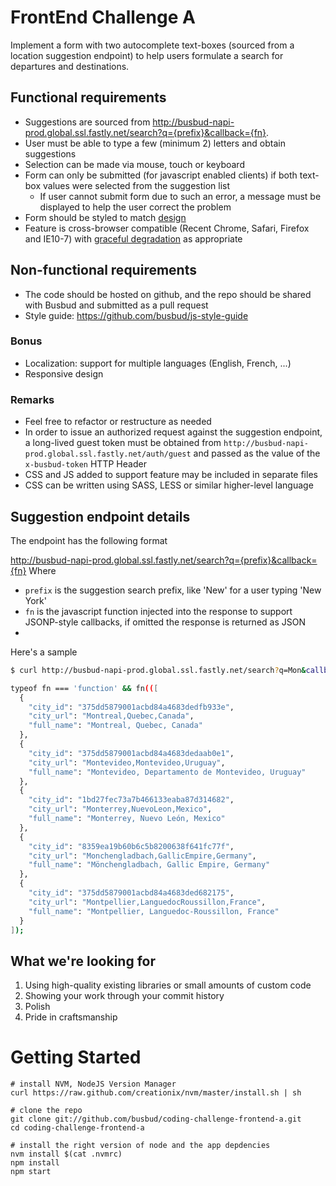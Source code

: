 # FrontEnd Challenge A

Implement a form with two autocomplete text-boxes (sourced from a location suggestion endpoint) to help users formulate a search for departures and destinations.

## Functional requirements
* Suggestions are sourced from http://busbud-napi-prod.global.ssl.fastly.net/search?q={prefix}&callback={fn}.
* User must be able to type a few (minimum 2) letters and obtain suggestions
* Selection can be made via mouse, touch or keyboard
* Form can only be submitted (for javascript enabled clients) if both text-box values were selected from the suggestion list
    * If user cannot submit form due to such an error, a message must be displayed to help the user correct the problem
* Form should be styled to match [design](https://www.evernote.com/shard/s7/sh/71b5f7bd-f1d2-4ecc-8c64-e1865f0a060e/61a1aa9e277820fe653cf4bfb1a5ae29/deep/0/Schedules-and-ticket-info-for-worldwide-bus-travel---Busbud.png)
* Feature is cross-browser compatible (Recent Chrome, Safari, Firefox and IE10-7) with [graceful degradation](http://en.wikipedia.org/wiki/Graceful_degradation) as appropriate

## Non-functional requirements
* The code should be hosted on github, and the repo should be shared with Busbud and submitted as a pull request
* Style guide: https://github.com/busbud/js-style-guide

### Bonus
* Localization: support for multiple languages (English, French, ...)
* Responsive design

### Remarks

* Feel free to refactor or restructure as needed
* In order to issue an authorized request against the suggestion endpoint, a long-lived guest token must be obtained from `http://busbud-napi-prod.global.ssl.fastly.net/auth/guest` and passed as the value of the `x-busbud-token` HTTP Header
* CSS and JS added to support feature may be included in separate files
* CSS can be written using SASS, LESS or similar higher-level language

## Suggestion endpoint details
The endpoint has the following format

http://busbud-napi-prod.global.ssl.fastly.net/search?q={prefix}&callback={fn}
Where

* `prefix` is the suggestion search prefix, like 'New' for a user typing 'New York'
* `fn` is the javascript function injected into the response to support JSONP-style callbacks, if omitted the response is returned as JSON
* 
Here's a sample

```bash
$ curl http://busbud-napi-prod.global.ssl.fastly.net/search?q=Mon&callback=fn 

typeof fn === 'function' && fn(([
  {
    "city_id": "375dd5879001acbd84a4683dedfb933e",
    "city_url": "Montreal,Quebec,Canada",
    "full_name": "Montreal, Quebec, Canada"
  },
  {
    "city_id": "375dd5879001acbd84a4683dedaab0e1",
    "city_url": "Montevideo,Montevideo,Uruguay",
    "full_name": "Montevideo, Departamento de Montevideo, Uruguay"
  },
  {
    "city_id": "1bd27fec73a7b466133eaba87d314682",
    "city_url": "Monterrey,NuevoLeon,Mexico",
    "full_name": "Monterrey, Nuevo León, Mexico"
  },
  {
    "city_id": "8359ea19b60b6c5b8200638f641fc77f",
    "city_url": "Monchengladbach,GallicEmpire,Germany",
    "full_name": "Mönchengladbach, Gallic Empire, Germany"
  },
  {
    "city_id": "375dd5879001acbd84a4683ded682175",
    "city_url": "Montpellier,LanguedocRoussillon,France",
    "full_name": "Montpellier, Languedoc-Roussillon, France"
  }
]);
```
    
## What we're looking for
1. Using high-quality existing libraries or small amounts of custom code
1. Showing your work through your commit history
1. Polish
1. Pride in craftsmanship

# Getting Started

    # install NVM, NodeJS Version Manager
    curl https://raw.github.com/creationix/nvm/master/install.sh | sh

    # clone the repo
    git clone git://github.com/busbud/coding-challenge-frontend-a.git
    cd coding-challenge-frontend-a

    # install the right version of node and the app depdencies
    nvm install $(cat .nvmrc)
    npm install
    npm start
    
    
